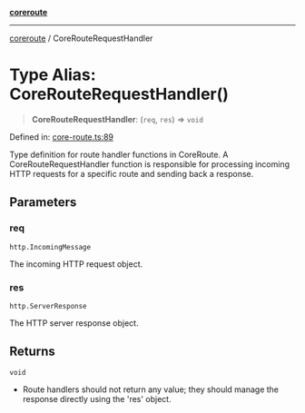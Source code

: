 [**coreroute**](../README.md)

***

[coreroute](../globals.md) / CoreRouteRequestHandler

# Type Alias: CoreRouteRequestHandler()

> **CoreRouteRequestHandler**: (`req`, `res`) => `void`

Defined in: [core-route.ts:89](https://github.com/cmames/CoreRoute/blob/7e1ba2efbbe94c2f401879bf68e94c69b2412748/src/core-route.ts#L89)

Type definition for route handler functions in CoreRoute.
A CoreRouteRequestHandler function is responsible for processing incoming HTTP requests
for a specific route and sending back a response.

## Parameters

### req

`http.IncomingMessage`

The incoming HTTP request object.

### res

`http.ServerResponse`

The HTTP server response object.

## Returns

`void`

- Route handlers should not return any value; they should manage the response directly using the 'res' object.
